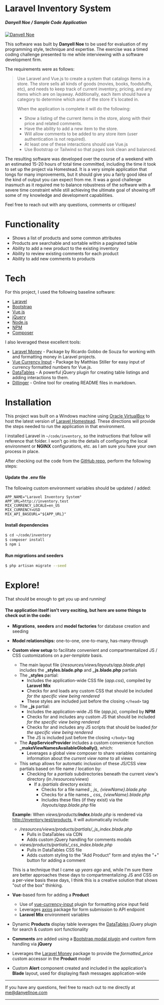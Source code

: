 # Laravel Inventory System
##### Danyell Noe / Sample Code Application

[![Danyell Noe](https://avatars3.githubusercontent.com/u/12405298?s=100&u=32ac14e48283c20dcc4a36bb2cadf9808eb70884&v=4)](https://danyellnoe.com/)

This software was built by **Danyell Noe** to be used for evaluation of my programming style, technique and expertise.
The exercise was a timed coding challenge presented to me while interviewing with a software development firm.  

The requirements were as follows:

> Use Laravel and Vue.js to create a system that catalogs items in a store. The store sells all kinds of goods (movies, books, foodstuffs, etc), and needs to keep track of current inventory, pricing, and any items which are on layaway. Additionally, each item should have a category to determine which area of the store it's located in.
>
> When the application is complete it will do the following:
> - Show a listing of the current items in the store, along with their price and related comments. 
> - Have the ability to add a new item to the store. 
> - Will allow comments to be added to any store item (user authentication is not required). 
> - At least one of these interactions should use Vue.js 
> - Use Bootstrap or Tailwind so that pages look clean and balanced. 

The resulting software was developed over the course of a weekend with an estimated 15-20 hours of total time committed, 
including the time it took to set up the project via Homestead.  It is a very simple application that longs for many 
improvements, but it should give you a fairly good idea of the kind of output you can expect from me.  It was a good
challenge inasmuch as it required me to balance robustness of the software with a severe time constraint while still 
achieving the ultimate goal of showing off some of my knowledge and development capabilities.

Feel free to reach out with any questions, comments or critiques!

# Functionality

  - Shows a list of products and some common attributes
  - Products are searchable and sortable within a paginated table
  - Ability to add a new product to the existing inventory
  - Ability to review existing comments for each product
  - Ability to add new comments to products

# Tech

For this project, I used the following baseline software:
* [Laravel]
* [Bootstrap]
* [Vue.js]
* [jQuery]
* [Node.js]
* [NPM]
* [Composer]

I also leveraged these excellent tools:
* [Laravel Money] - Package by Ricardo Gobbo de Souza for working with and formatting money in Laravel projects.
* [Vue Currency Input] - Package by Matthias Stiller for easy input of currency formatted numbers for Vue.js.
* [DataTables] - A powerful jQuery plugin for creating table listings and adding interactions to them.
* [Dillinger] - Online tool for creating README files in markdown.

# Installation

This project was built on a Windows machine using [Oracle VirtualBox](https://www.virtualbox.org/) to host the latest version of [Laravel Homestead](https://laravel.com/docs/8.x/homestead).  These directions will provide the steps needed to run the application in that environment.

I installed Laravel in `~/code/inventory`, so the instructions that follow will reference that folder.  I won't go into the details of configuring the local environment or **NGINX** configurations, etc. as I am sure you have your own process in place.

After checking out the code from the [GitHub repo](https://github.com/danyellnoe/inventory), perform the following steps:

#### Update the .env file
The following custom environment variables should be updated / added:
```
APP_NAME="Laravel Inventory System"
APP_URL=http://inventory.test
MIX_CURRENCY_LOCALE=en_US
MIX_CURRENCY=USD
MIX_API_BASEURL="${APP_URL}"
```

#### Install  dependencies

```sh
$ cd ~/code/inventory
$ composer install
$ npm i
```

#### Run migrations and seeders

```sh
$ php artisan migrate --seed
```

# Explore!
That should be enough to get you up and running!

#### The application itself isn't very exciting, but here are some things to check out in the code:

  - **Migrations**, **seeders** and **model factories** for database creation and seeding
  - **Model relationships:** one-to-one, one-to-many, has-many-through
  - **Custom view setup** to facilitate convenient and compartmentalized JS / CSS customizations on a *per-template* basis.
    - The main layout file (_/resources/views/layouts/app.blade.php_) includes the **_styles.blade.php** and **_js.blade.php** partials
    - The **_styles** partial:
      - Includes the application-wide CSS file (*app.css*), compiled by **Laravel Mix**
      - Checks for and loads any custom CSS that should be included *for the specific view being rendered*
      - These styles are included just before the closing `</head>` tag
    - The **_js** partial:
      - Includes the application-wide JS file (*app.js*), compiled by **NPM**
      - Checks for and includes any custom JS that should be included *for the specific view being rendered*
      - Checks for and includes any JS scripts that should be loaded *for the specific view being rendered*
      - The JS is included just before the closing `</body>` tag
    - The **AppServiceProvider** includes a custom convenience function **_makeViewNamesAvailableGlobally()**, which:
      - Leverages a global view composer to share variables containing information about the *current view name* to all views
     * This setup allows for automatic inclusion of these JS/CSS view partials based on file name / location by:
        - Checking for a *partials* subdirectories beneath the current view's directory (in */resources/views*)
          - If a */partials* directory exists:
            - Checks for a file named *_ js_ {viewName}.blade.php*
            - Checks for a file names *_ css_ {viewName}.blade.php*
            - Includes these files (if they exist) via the */layouts/app.blade.php* file

     **Example:**
     When *views/products/**index**.blade.php* is rendered via http://inventory.test/products, it will automatically include:
    - */resources/views/products/partials/_js_index.blade.php*
      - Pulls in DataTables via CDN
      - Adds custom jQuery handling for comments modals
    - *views/products/partials/_css_index.blade.php*
        - Pulls in DataTables CSS file
        - Adds custom styling to the "Add Product" form and styles the "+" button for adding a comment

    This is a technique that I came up *years ago* and, while I'm sure there are better approaches these days to compartmentalizing JS and CSS on a per-view basis these days, I think this is a creative solution that shows "out of the box" thinking.
    
  - **Vue**-based form for adding a **Product**
    - Use of [vue-currency-input](https://www.npmjs.com/package/vue-currency-input) plugin for formatting price input field
    - Leverages [axios](https://www.npmjs.com/package/axios) package for form submission to API endpoint
    - **Laravel Mix** environment variables
  - Dynamic **Products** display table leverages the [DataTables](https://datatables.net/) jQuery plugin for search & custom sort functionality
  - **Comments** are added using a [Bootstrap modal plugin](https://getbootstrap.com/docs/4.5/components/modal/) and custom form handling via **jQuery**
  - Leverages the [Laravel Money](https://github.com/cknow/laravel-money) package to provide the *formatted_price* custom accessor in the **Product** model
  - Custom **Alert** component created and included in the application's **Blade** layout, used for displaying flash messages application-wide

------------

If you have any questions, feel free to reach out to me directly at me@danyellnoe.com

------------

   [Laravel]: <https://laravel.com>
   [Vue.js]: <https://vuejs.org/>
   [Vue Currency Input]: <https://dm4t2.github.io/vue-currency-input/>
   [Laravel Money]: <http://moneyphp.org/>
   [composer]: <https://getcomposer.org/>
   [node.js]: <http://nodejs.org>
   [NPM]: <https://www.npmjs.com/>
   [jQuery]: <http://jquery.com>
   [Bootstrap]: <https://getbootstrap.com/>
   [DataTables]: <https://datatables.net/>
   [Dillinger]: <https://dillinger.io/>
